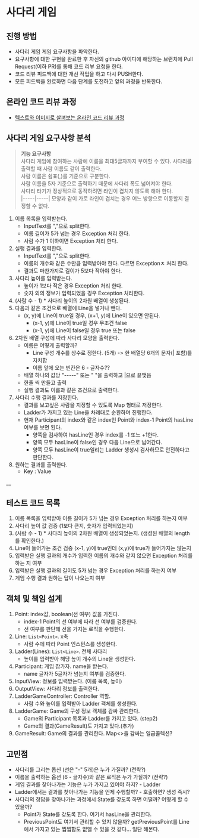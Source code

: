 # 사다리 게임
## 진행 방법
* 사다리 게임 게임 요구사항을 파악한다.
* 요구사항에 대한 구현을 완료한 후 자신의 github 아이디에 해당하는 브랜치에 Pull Request(이하 PR)를 통해 코드 리뷰 요청을 한다.
* 코드 리뷰 피드백에 대한 개선 작업을 하고 다시 PUSH한다.
* 모든 피드백을 완료하면 다음 단계를 도전하고 앞의 과정을 반복한다.

## 온라인 코드 리뷰 과정
* [텍스트와 이미지로 살펴보는 온라인 코드 리뷰 과정](https://github.com/nextstep-step/nextstep-docs/tree/master/codereview)

## 사다리 게임 요구사항 분석  

> **기능 요구사항**  
> 사다리 게임에 참여하는 사람에 이름을 최대5글자까지 부여할 수 있다. 사다리를 출력할 때 사람 이름도 같이 출력한다.  
> 사람 이름은 쉼표(,)를 기준으로 구분한다.  
> 사람 이름을 5자 기준으로 출력하기 때문에 사다리 폭도 넓어져야 한다.  
> 사다리 타기가 정상적으로 동작하려면 라인이 겹치지 않도록 해야 한다.  
> |-----|-----| 모양과 같이 가로 라인이 겹치는 경우 어느 방향으로 이동할지 결정할 수 없다.  

1. 이름 목록을 입력받는다.  
    - InputText를 ","으로 split한다.  
    - 이름 길이가 5가 넘는 경우 Exception 처리 한다. 
    - 사람 수가 1 이하이면 Exception 처리 한다.  
2. 실행 결과를 입력한다.  
    - InputText를 ","으로 split한다.  
    - 이름의 개수와 같은 수만큼 입력받아야 한다. 다르면 Exceptionㅊ  처리 한다.  
    - 결과도 마찬가지로 길이가 5보다 작아야 한다.  
3. 사다리 높이를 입력받는다. 
    - 높이가 1보다 작은 경우 Exception 처리 한다.  
    - 숫자 외의 정보가 입력되었을 경우 Exception 처리한다.  
4. (사람 수 - 1) * 사다리 높이의 2차원 배열이 생성된다.  
5. 다음과 같은 조건으로 배열에 Line을 넣거나 뺀다.
    - (x, y)에 Line이 true일 경우, (x+1, y)에 Line이 있으면 안된다.  
        * (x-1, y)에 Line이 true일 경우 무조건 false
        * (x-1, y)에 Line이 false일 경우 true 또는 false  
6. 2차원 배열 구성에 따라 사다리 모양을 출력한다.  
    - 이름은 어떻게 출력할까?  
        - Line 구성 개수를 상수로 정한다. (5개) -> 한 배열당 6개의 문자(| 포함)를 자치함    
        - 이름 앞에 오는 빈칸은 6 - 글자수??  
    - 배열 하나의 값당 "-----" 또는 "     "을 출력하고 |으로 끝맺음  
    - 한줄 씩 만들고 출력
    - 실행 결과도 이름과 같은 조건으로 출력한다.  
7. 사다리 수행 결과를 저장한다.  
    - 결과를 보고싶은 사람을 지정할 수 있도록 Map 형태로 저장한다.  
    - Ladder가 가지고 있는 Line을 차례대로 순환하며 진행한다.  
    - 현재 Participant의 index와 같은 index인 Point와 index-1 Point의 hasLine 여부를 보면 된다.  
        - 양쪽을 검사하여 hasLine인 경우 index를 -1 또느 +1한다.  
        - 양쪽 모두 hasLine이 false인 경우 다음 Line으로 넘어간다.  
        - 양쪽 모두 hasLine이 true일리는 Ladder 생성시 검사하므로 안전하다고 판단한다.  
8. 원하는 결과를 출력한다.  
    - Key : Value
     
__
## 테스트 코드 목록  

1. 이름 목록을 입력받아 이름 길이가 5가 넘는 경우 Exception 처리를 하는지 여부  
2. 사다리 높이 값 검증 (1보다 큰지, 숫자가 입력되었는지)  
3. (사람 수 - 1) * 사다리 높이의 2차원 배열이 생성되었는지. (생성된 배열의 length를 확인한다.)  
4. Line이 들어가는 조건 검증 (x-1, y)에 true인데 (x,y)에 true가 들어가지는 않는지  
5. 입력받은 실행 결과의 개수가 입력한 이름의 개수와 같지 않으면 Exception 처리를 하는 지 여부  
6. 입력받은 실행 결과의 길이도 5가 넘는 경우 Exception 처리를 하는지 여부  
7. 게임 수행 결과 원하는 답이 나오는지 여부    

## 객체 및 책임 설계  

1. Point:  index값, boolean(선 여부) 값을 가진다.  
    - index-1 Point의 선 여부에 따라 선 여부를 검증한다.  
    - 선 여부를 판단해 선을 가지는 로직을 수행한다.  
2. Line: ```List<Point>```. x축  
    - 사람 수에 따라 Point 인스턴스를 생성한다.  
3. Ladder(Lines): ```List<Line>```. 전체 사다리  
    - 높이를 입력받아 해당 높이 개수의 Line을 생성한다.  
4. Participant: 게임 참가자. name을 받는다. 
    - name 글자가 5글자가 넘는지 여부를 검증한다.  
4. InputView: 정보를 입력받는다. (이름 목록, 높이)
5. OutputView: 사다리 정보를 출력한다.  
6. LadderGameController: Controller 역할. 
    - 사람 수와 높이를 입력받아 Ladder 객체를 생성한다.  
7. LadderGame: Game의 구성 정보 객체를 감싸 관리한다.  
    - Game의 Participant 목록과 Ladder를 가지고 있다. (step2)  
    - Game의 결과(GameResult)도 가지고 있다.(추가)  
8. GameResult: Game의 결과를 관리한다. Map<>을 감싸는 일급콜렉션?   

## 고민점
  
- 사다리를 그리는 옵션 (선은 "-" 5개)은 누가 가질까? (전략?)  
- 이름을 출력하는 옵션 (6 - 글자수)와 같은 로직은 누가 가질까? (전략?)  
- 게임 결과를 찾아나가는 기능은 누가 가지고 있어야 하지? - Ladder    
- Ladder에서는 결과를 찾아나가는 기능을 언제 수행할까? - 호출하면? 생성 즉시?  
- 사다리의 정답을 찾아나가는 과정에서 State를 갖도록 하면 어떨까? 어떻게 할 수 있을까?  
    - Point가 State를 갖도록 한다. 여기서 hasLine을 관리한다.  
    - PreviousPoint도 여기서 관리할 수 있지 않을까? getPreviousPoint를 Line에서 가지고 있는 찝찝함도 없앨 수 있을 것 같다... 일단 해본다.    
